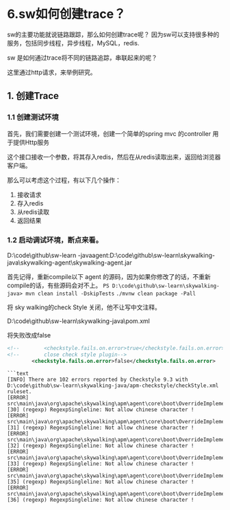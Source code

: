 # 6.sw如何创建trace？

sw的主要功能就说链路跟踪，那么如何创建trace呢？
因为sw可以支持很多种的服务，包括同步线程，异步线程，MySQL，redis.

sw 是如何通过trace将不同的链路追踪，串联起来的呢？

这里通过http请求，来举例研究。

## 1. 创建Trace

### 1.1 创建测试环境

首先，我们需要创建一个测试环境，创建一个简单的spring mvc 的controller 用于提供Http服务

这个接口接收一个参数，将其存入redis，然后在从redis读取出来，返回给浏览器客户端。

那么可以考虑这个过程，有以下几个操作：

1. 接收请求
2. 存入redis
3. 从redis读取
4. 返回结果

### 1.2 启动调试环境，断点来看。
D:\code\github\sw-learn
-javaagent:D:\code\github\sw-learn\skywalking-java\skywalking-agent\skywalking-agent.jar  


首先记得，重新compile以下 agent 的源码，因为如果你修改了的话，不重新compile的话，有些源码会对不上。
`PS D:\code\github\sw-learn\skywalking-java> mvn clean install -DskipTests`
`./mvnw clean package -Pall`

将 sky walking的check Style 关闭，他不让写中文注释。

D:\code\github\sw-learn\skywalking-java\pom.xml

将失败改成false
```xml
<!--        <checkstyle.fails.on.error>true</checkstyle.fails.on.error>-->
<!--        close check style plugin-->
        <checkstyle.fails.on.error>false</checkstyle.fails.on.error>
```


```shell
```text
[INFO] There are 102 errors reported by Checkstyle 9.3 with D:\code\github\sw-learn\skywalking-java/apm-checkstyle/checkStyle.xml ruleset.
[ERROR] src\main\java\org\apache\skywalking\apm\agent\core\boot\OverrideImplementor.java:[30] (regexp) RegexpSingleline: Not allow chinese character !
[ERROR] src\main\java\org\apache\skywalking\apm\agent\core\boot\OverrideImplementor.java:[31] (regexp) RegexpSingleline: Not allow chinese character !
[ERROR] src\main\java\org\apache\skywalking\apm\agent\core\boot\OverrideImplementor.java:[32] (regexp) RegexpSingleline: Not allow chinese character !
[ERROR] src\main\java\org\apache\skywalking\apm\agent\core\boot\OverrideImplementor.java:[33] (regexp) RegexpSingleline: Not allow chinese character !
[ERROR] src\main\java\org\apache\skywalking\apm\agent\core\boot\OverrideImplementor.java:[35] (regexp) RegexpSingleline: Not allow chinese character !
[ERROR] src\main\java\org\apache\skywalking\apm\agent\core\boot\OverrideImplementor.java:[36] (regexp) RegexpSingleline: Not allow chinese character !
```


